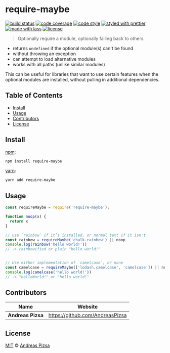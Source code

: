# require-maybe

[![build status](https://img.shields.io/travis/AndreasPizsa/require-maybe.svg?style=flat-square)](https://travis-ci.org/AndreasPizsa/require-maybe)
[![code coverage](https://img.shields.io/codecov/c/github/AndreasPizsa/require-maybe.svg?style=flat-square)](https://codecov.io/gh/AndreasPizsa/require-maybe)
[![code style](https://img.shields.io/badge/code_style-XO-5ed9c7.svg?style=flat-square)](https://github.com/sindresorhus/xo)
[![styled with prettier](https://img.shields.io/badge/styled_with-prettier-ff69b4.svg?style=flat-square)](https://github.com/prettier/prettier)
[![made with lass](https://img.shields.io/badge/made_with-lass-95CC28.svg?style=flat-square)](https://lass.js.org)
[![license](https://img.shields.io/github/license/andreaspizsa/require-maybe.svg?style=flat-square)](LICENSE)

> Optionally require a module, optionally falling back to others.

* returns `undefined` if the optional module(s) can't be found
* without throwing an exception
* can attempt to load alternative modules
* works with all paths (unlike similar modules)

This can be useful for libraries that want to use certain features when the optional modules are installed, without pulling in additional dependencies.


## Table of Contents

* [Install](#install)
* [Usage](#usage)
* [Contributors](#contributors)
* [License](#license)


## Install

[npm][]:

```sh
npm install require-maybe
```

[yarn][]:

```sh
yarn add require-maybe
```


## Usage

```js
const requireMaybe = require('require-maybe');

function noop(x) {
  return x
}

// use `rainbow` if it’s installed, or normal text if it isn't
const rainbow = requireMaybe('chalk-rainbow') || noop
console.log(rainbow('hello world!'))
// -> rainbowified or plain "hello world!"


// Use either implementation of `camelcase`, or none
const camelcase = requireMaybe(['lodash.camelcase', 'camelcase']) || noop
console.log(camelcase('hello world!'))
// -> "helloWorld!" or "hello world!"
```


## Contributors

| Name              | Website                           |
| ----------------- | --------------------------------- |
| **Andreas Pizsa** | <https://github.com/AndreasPizsa> |


## License

[MIT](LICENSE) © [Andreas Pizsa](https://github.com/AndreasPizsa)


## 

[npm]: https://www.npmjs.com/

[yarn]: https://yarnpkg.com/
